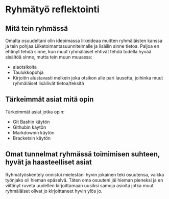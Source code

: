 # Ryhmätyö reflektointi

## Mitä tein ryhmässä
Omalta osuudeltani olin ideoimassa liikeideaa muitten ryhmäläisten kanssa ja tein pohjaa Liiketoimantasuunnitelmalle ja lisäilin sinne tietoa. Paljoa en ehtinyt tehdä sinne, kun muut ryhmäläiset ehtivät tehdä todella hyvää sisältöä sinne, mutta tein muun muuassa:
* alaotsikoita
* Taulukkopohja 
* Kirjoitin alustavasti melkein joka otsikon alle pari lausetta, joihinka muut ryhmäläiset lisäilivät tietoa/teksitä

## Tärkeimmät asiat mitä opin
Tärkeimmät asiat jotka opin:
* Git Bashin käytön
* Githubin käytön
* Markdownin käytön
* Bracketsin käytön

## Omat tunnelmat ryhmässä toimimisen suhteen, hyvät ja haasteelliset asiat
Ryhmätyöskentely onnistui mielestäni hyvin jokainen teki osuutensa, vaikka työnjako oli hieman epäselvä. Täten oma osuuteni jäi hieman pieneksi ja en viittinyt ruveta uudellen kirjoittamaan uusiksi samoja asioita jotka muut ryhmäläiset olivat jo kirjoittaneet hyvin ylös jo. 